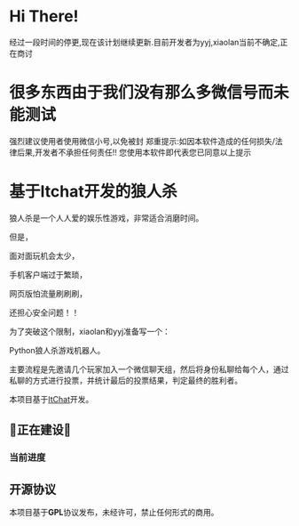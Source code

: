 # Hi There!
经过一段时间的停更,现在该计划继续更新.目前开发者为yyj,xiaolan当前不确定,正在商讨
# 很多东西由于我们没有那么多微信号而未能测试
强烈建议使用者使用微信小号,以免被封
郑重提示:如因本软件造成的任何损失/法律后果,开发者不承担任何责任!!
您使用本软件即代表您已同意以上提示
# 基于Itchat开发的狼人杀
狼人杀是一个人人爱的娱乐性游戏，非常适合消磨时间。

但是，

面对面玩机会太少，

手机客户端过于繁琐，

网页版怕流量刷刷刷，

还担心安全问题！！

为了突破这个限制，xiaolan和yyj准备写一个：

Python狼人杀游戏机器人。

主要流程是先邀请几个玩家加入一个微信聊天组，然后将身份私聊给每个人，通过私聊的方式进行投票，并统计最后的投票结果，判定最终的胜利者。

本项目基于[ItChat](https://github.com/littlecodersh/ItChat)开发。

## 🚧正在建设🚧
### 当前进度
         
## 开源协议
本项目基于**GPL**协议发布，未经许可，禁止任何形式的商用。
